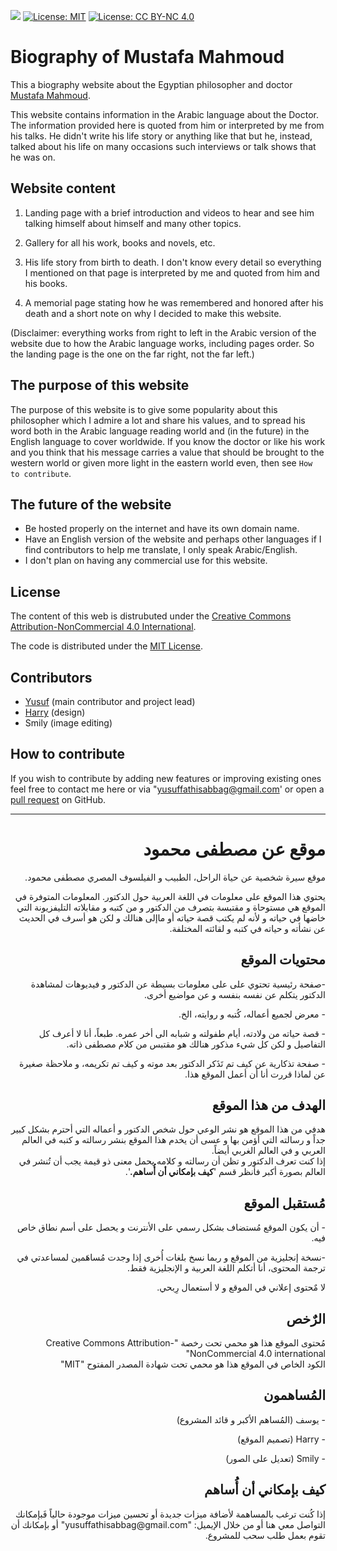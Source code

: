 ![](https://img.shields.io/badge/release%20version-1.2-cyan) [![License: MIT](https://img.shields.io/badge/License-MIT-yellow.svg)](https://opensource.org/licenses/MIT) [![License: CC BY-NC 4.0](https://img.shields.io/badge/License-CC%20BY--NC%204.0-lightgrey.svg)](https://creativecommons.org/licenses/by-nc/4.0/)


# Biography of Mustafa Mahmoud

This a biography website about the Egyptian philosopher and doctor [Mustafa Mahmoud](https://en.wikipedia.org/wiki/Mustafa_Mahmoud).

This website contains information in the Arabic language about the Doctor. The information provided here is quoted from him or interpreted by me from his talks. He didn't write his life story or anything like that but he, instead, talked about his life on many occasions such interviews or talk shows that he was on.

## Website content

1. Landing page with a brief introduction and videos to hear and see him talking himself about himself and many other topics.

1. Gallery for all his work, books and novels, etc.

1. His life story from birth to death. I don't know every detail so everything I mentioned on that page is interpreted by me and quoted from him and his books.

1. A memorial page stating how he was remembered and honored after his death and a short note on why I decided to make this website.

(Disclaimer: everything works from right to left in the Arabic version of the website due to how the Arabic language works, including pages order. So the landing page is the one on the far right, not the far left.)

## The purpose of this website

The purpose of this website is to give some popularity about this philosopher which I admire a lot and share his values, and to spread his word both in the Arabic language reading world and (in the future) in the English language to cover worldwide. If you know the doctor or like his work and you think that his message carries a value that should be brought to the western world or given more light in the eastern world even, then see `How to contribute`.

## The future of the website
- Be hosted properly on the internet and have its own domain name.
- Have an English version of the website and perhaps other languages if I find contributors to help me translate, I only speak Arabic/English.
- I don't plan on having any commercial use for this website.

## License

The content of this web is distrubuted under the [Creative Commons Attribution-NonCommercial 4.0 International](http://creativecommons.org/licenses/by-nc/4.0/).

The code is distributed under the [MIT License](https://opensource.org/licenses/MIT).

## Contributors

- [Yusuf](https://github.com/Yuniac) (main contributor and project lead)
- [Harry](https://github.com/Haariz) (design)
- Smily (image editing) 

## How to contribute

If you wish to contribute by adding new features or improving existing ones feel free to contact me here or via "yusuffathisabbag@gmail.com' or open a [pull request](https://github.com/Yuniac) on GitHub.

---

<h1 dir="rtl">موقع عن مصطفى محمود</h1>
<p dir="rtl"> موقع سيرة شخصية عن حياة الراحل، الطبيب و الفيلسوف المصري مصطفى محمود.</p>

<p dir="rtl">يحتوي هذا الموقع على معلومات في اللغة العربية حول الدكتور. المعلومات المتوفرة في الموقع هي مستوحاة و مقتبسة بتصرف من الدكتور و من كتبه و مقابلاته التليفزيونة التي خاضها في حياته و لأنه لم يكتب قصة حياته أو ماإلى هنالك و لكن هو أسرف في الحديث عن نشأته و حياته في كتبه و لقائته المختلفة.</p>

<h2 dir="rtl">محتويات الموقع</h2>
<div dir="rtl">
  <p dir="rtl">-صفحة رئيسية تحتوي على على معلومات بسيطة عن الدكتور و فيديوهات لمشاهدة الدكتور يتكلم عن نفسه بنفسه و عن مواضيع أخرى.</p>
  <p dir="rtl">- معرض لجميع أعماله، كُتبه و روايته، الخ.</p>
  <p dir="rtl">- قصة حياته من ولادته، أيام طفولته و شبابه الى أخر عمره. طبعاً، أنا لا أعرف كل التفاصيل و لكن كل شيء مذكور هنالك هو مقتبس من كلام مصطفى ذاته.</p>
  <p dir="rtl">- صفحة تذكارية عن كيف تم تَذَكر الدكتور بعد موته و كيف تم تكريمه، و ملاحظة صغيرة عن لماذا قررت أنا أن أعمل الموقع هذا.</p>
</div>

<h2 dir="rtl">الهدف من هذا الموقع</h2>
<p dir="rtl">هدفي من هذا الموقع هو نشر الوعي حول شخص الدكتور و أعماله التي أحترم بشكل كبير جداً و رسالته التي أؤمن بها و عسى أن يخدم هذا الموقع بنشر رسالته و كتبه في العالم العربي و في العالم الغربي أيضاً.<br> إذا كنت تعرف الدكتور و تظن أن رسالته و كلامه يحمل معنى ذو قيمة يجب أن تُنشر في العالم بصورة أكبر فأنظر قسم
  '<span><b>كيف بإمكاني أن أُساهم.</b></span>'.</p>
  
<h2 dir="rtl">مُستقبل الموقع</h2>
<p dir="rtl">- أن يكون الموقع مُستضاف بشكل رسمي على الأنترنت و يحصل على أسم نطاق خاص فيه.</p>
<p dir="rtl">-نسخة إنجليزية من الموقع و ربما نسخ بلغات أُخرى إذا وجدت مُساهَمين لمساعدتي في ترجمة المحتوى، أنا أتكلم اللغة العربية و الإنجليزية فقط.</p>
<p dir="rtl">لا مٌحتوى إعلاني في الموقع و لا أستعمال رِبحي.</p>

<h2 dir="rtl">الرٌخص</h2>
<p dir="auto">مُحتوى الموقع هذا هو محمي تحت رخصة "Creative Commons Attribution-NonCommercial 4.0 international"  <br> الكود الخاص في الموقع هذا هو محمي تحت شهادة المصدر المفتوح "MIT"</p>

<h2 dir="rtl">المُساهمون</h2>
<p dir="rtl">- يوسف (المُساهم الأكبر و قائد المشروع)</p>
<p dir="rtl">- Harry (تصميم الموقع)</p>
<p dir="rtl">- Smily (تعديل على الصور)</p>

<h2 dir="rtl">كيف بإمكاني أن أُساهم</h2>
<p dir="rtl">إذا كُنت ترغب بالمساهمة لأضافة ميزات جديدة أو تحسين ميزات موجودة حالياً فَبإمكانك التواصل معي هنا أو من خلال الإيميل: "yusuffathisabbag@gmail.com" أو بإمكانك أن تقوم بعمل طلب سحب للمشروع.</p>
